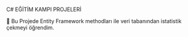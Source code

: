C# EĞİTİM KAMPI PROJELERİ

📌 Bu Projede Entity Framework methodları ile veri tabanından istatistik çekmeyi öğrendim.

